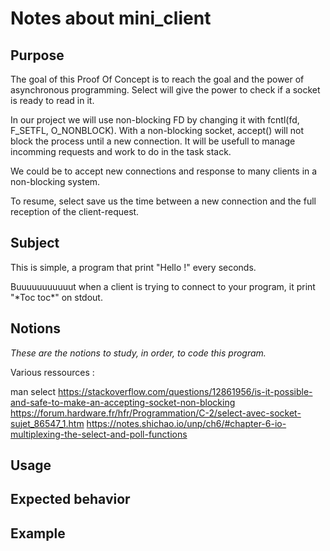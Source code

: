# Notes about mini\_client

## Purpose

The goal of this Proof Of Concept is to reach the goal and the power of asynchronous programming.
Select will give the power to check if a socket is ready to read in it.

In our project we will use non-blocking FD by changing it with fcntl(fd, F_SETFL, O_NONBLOCK).
With a non-blocking socket, accept() will not block the process until a new connection.
It will be usefull to manage incomming requests and work to do in the task stack.

We could be to accept new connections and response to many clients in a non-blocking system.

To resume, select save us the time between a new connection and the full reception of the client-request.

## Subject

This is simple, a program that print "Hello !" every seconds.

Buuuuuuuuuuut when a client is trying to connect to your program, it print "\*Toc toc\*" on stdout.

## Notions

*These are the notions to study, in order, to code this program.*

Various ressources :

man select
https://stackoverflow.com/questions/12861956/is-it-possible-and-safe-to-make-an-accepting-socket-non-blocking
https://forum.hardware.fr/hfr/Programmation/C-2/select-avec-socket-sujet_86547_1.htm
https://notes.shichao.io/unp/ch6/#chapter-6-io-multiplexing-the-select-and-poll-functions

## Usage

## Expected behavior

## Example


